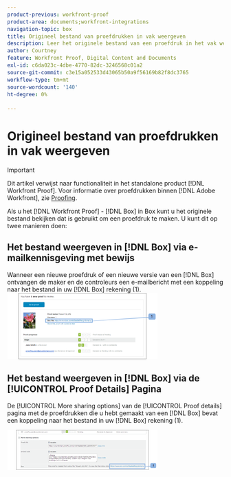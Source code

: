 ```yaml
---
product-previous: workfront-proof
product-area: documents;workfront-integrations
navigation-topic: box
title: Origineel bestand van proefdrukken in vak weergeven
description: Leer het originele bestand van een proefdruk in het vak weer te geven.
author: Courtney
feature: Workfront Proof, Digital Content and Documents
exl-id: c6da023c-4dbe-4770-82dc-3246568c01a2
source-git-commit: c3e15a052533d43065b50a9f56169b82f8dc3765
workflow-type: tm+mt
source-wordcount: '140'
ht-degree: 0%

---
```


# Origineel bestand van proefdrukken in vak weergeven

>[!IMPORTANT]
>
>Dit artikel verwijst naar functionaliteit in het standalone product [!DNL Workfront Proof]. Voor informatie over proefdrukken binnen [!DNL Adobe Workfront], zie [Proofing](../../../review-and-approve-work/proofing/proofing.md).

Als u het [!DNL Workfront Proof] - [!DNL Box] in Box kunt u het originele bestand bekijken dat is gebruikt om een proefdruk te maken. U kunt dit op twee manieren doen:

## Het bestand weergeven in [!DNL Box] via e-mailkennisgeving met bewijs

Wanneer een nieuwe proefdruk of een nieuwe versie van een [!DNL Box] ontvangen de maker en de controleurs een e-mailbericht met een koppeling naar het bestand in uw [!DNL Box] rekening (1).\
![Box_-_Email_Notification.png](assets/box---email-notification-350x154.png)

## Het bestand weergeven in [!DNL Box] via de [!UICONTROL Proof Details] Pagina

De [!UICONTROL More sharing options] van de [!UICONTROL Proof details] pagina met de proefdrukken die u hebt gemaakt van een [!DNL Box] bevat een koppeling naar het bestand in uw [!DNL Box] rekening (1).

![Box_-_Proof_Details_page.png](assets/box---proof-details-page-350x93.png)
